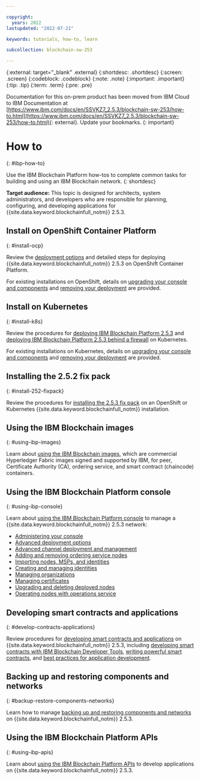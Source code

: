 ```yaml
---

copyright:
  years: 2022
lastupdated: "2022-07-21"

keywords: tutorials, how-to, learn

subcollection: blockchain-sw-253

---
```


{:external: target="_blank" .external}
{:shortdesc: .shortdesc}
{:screen: .screen}
{:codeblock: .codeblock}
{:note: .note}
{:important: .important}
{:tip: .tip}
{:term: .term}
{:pre: .pre}




Documentation for this on-prem product has been moved from IBM Cloud to IBM Documentation at [https://www.ibm.com/docs/en/SSVKZ7_2.5.3/blockchain-sw-253/how-to.html](https://www.ibm.com/docs/en/SSVKZ7_2.5.3/blockchain-sw-253/how-to.html){: external}. Update your bookmarks.
{: important}

# How to
{: #ibp-how-to}

Use the IBM Blockchain Platform how-tos to complete common tasks for building and using an IBM Blockchain network. 
{: shortdesc}

**Target audience:** This topic is designed for architects, system administrators, and developers who are responsible 
for planning, configuring, and developing applications for {{site.data.keyword.blockchainfull_notm}} 2.5.3.


## Install on OpenShift Container Platform 
{: #install-ocp}

Review the [deployment options](howto-deployment-options.md) and detailed steps for 
deploying {{site.data.keyword.blockchainfull_notm}} 2.5.3 on OpenShift Container Platform. 

For existing installations on OpenShift, details on [upgrading your console and components](howto/console-upgrade-ocp.md) 
and [removing your deployment](howto/console-delete-ocp.md) are provided.


## Install on Kubernetes
{: #install-k8s}

Review the procedures for [deploying IBM Blockchain Platform 2.5.3](howto/console-deploy-k8.md) and 
[deploying IBM Blockchain Platform 2.5.3 behind a firewall](howto/console-deploy-k8-firewall.md) on Kubernetes.

For existing installations on Kubernetes, details on [upgrading your console and components](howto/console-upgrade-k8.md) and 
[removing your deployment](howto/console-delete-k8.md) are provided.


## Installing the 2.5.2 fix pack
{: #install-252-fixpack}

Review the procedures for [installing the 2.5.3 fix pack](howto/console-deploy-k8.md) on an OpenShift or  
Kubernetes {{site.data.keyword.blockchainfull_notm}} installation.


## Using the IBM Blockchain images
{: #using-ibp-images}

Learn about [using the IBM Blockchain images](internal/blockchain_images.md), which are commercial Hyperledger Fabric images 
signed and supported by IBM, for peer, Certificate Authority (CA), ordering service, and smart contract (chaincode) containers. 


## Using the IBM Blockchain Platform console
{: #using-ibp-console}

Learn about [using the IBM Blockchain Platform console](howto-using-ibp-console.md) to manage a {{site.data.keyword.blockchainfull_notm}} 2.5.3 network:

* [Administering your console](howto/console-ocp-manage.md)
* [Advanced deployment options](ibp-console-advanced-deployment.md)
* [Advanced channel deployment and management](ibp-console-advanced-channel.md)
* [Adding and removing ordering service nodes](ibp-console-add-remove-raft.md)
* [Importing nodes, MSPs, and identities](ibp-console-import-nodes.md)
* [Creating and managing identities](ibp-console-identities.md)
* [Managing organizations](ibp-console-organizations.md)
* [Managing certificates](ibp-console-certificates.md)
* [Upgrading and deleting deployed nodes](ibp-console-govern-components.md)
* [Operating nodes with operations service](/blockchain/blockchain-operations_service)


## Developing smart contracts and applications
{: #develop-contracts-applications}

Review procedures for [developing smart contracts and applications](howto-develop.md) on 
{{site.data.keyword.blockchainfull_notm}} 2.5.3, including [developing smart contracts with IBM Blockchain Developer Tools](vscode-extension.md), 
[writing powerful smart contracts](write-powerful-smart-contracts.md), and [best practices for application development](best_practices.md). 


## Backing up and restoring components and networks
{: #backup-restore-components-networks}

Learn how to manage [backing up and restoring components and networks](backup-restore.md) on 
{{site.data.keyword.blockchainfull_notm}} 2.5.3.


## Using the IBM Blockchain Platform APIs
{: #using-ibp-apis}

Learn about [using the IBM Blockchain Platform APIs](howto/ibp-v2-apis.md) to develop applications 
on {{site.data.keyword.blockchainfull_notm}} 2.5.3.

